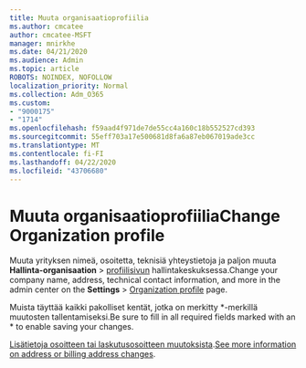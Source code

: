 ```yaml
---
title: Muuta organisaatioprofiilia
ms.author: cmcatee
author: cmcatee-MSFT
manager: mnirkhe
ms.date: 04/21/2020
ms.audience: Admin
ms.topic: article
ROBOTS: NOINDEX, NOFOLLOW
localization_priority: Normal
ms.collection: Adm_O365
ms.custom:
- "9000175"
- "1714"
ms.openlocfilehash: f59aad4f971de7de55cc4a160c18b552527cd393
ms.sourcegitcommit: 55eff703a17e500681d8fa6a87eb067019ade3cc
ms.translationtype: MT
ms.contentlocale: fi-FI
ms.lasthandoff: 04/22/2020
ms.locfileid: "43706680"
---
```

# <a name="change-organization-profile"></a><span data-ttu-id="a93d2-102">Muuta organisaatioprofiilia</span><span class="sxs-lookup"><span data-stu-id="a93d2-102">Change Organization profile</span></span>

<span data-ttu-id="a93d2-103">Muuta yrityksen nimeä, osoitetta, teknisiä yhteystietoja ja paljon muuta **Hallinta-organisaation** > [profiilisivun](https://go.microsoft.com/fwlink/p/?linkid=2067339) hallintakeskuksessa.</span><span class="sxs-lookup"><span data-stu-id="a93d2-103">Change your company name, address, technical contact information, and more in the admin center on the **Settings** > [Organization profile](https://go.microsoft.com/fwlink/p/?linkid=2067339) page.</span></span>

<span data-ttu-id="a93d2-104">Muista täyttää kaikki pakolliset kentät, jotka on merkitty \*-merkillä muutosten tallentamiseksi.</span><span class="sxs-lookup"><span data-stu-id="a93d2-104">Be sure to fill in all required fields marked with an \* to enable saving your changes.</span></span>

<span data-ttu-id="a93d2-105">[Lisätietoja osoitteen tai laskutusosoitteen muutoksista](https://docs.microsoft.com/office365/admin/manage/change-address-contact-and-more).</span><span class="sxs-lookup"><span data-stu-id="a93d2-105">[See more information on address or billing address changes](https://docs.microsoft.com/office365/admin/manage/change-address-contact-and-more).</span></span>